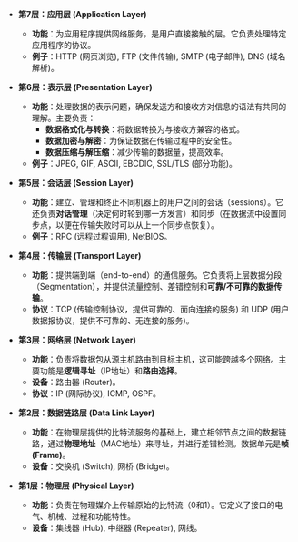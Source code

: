 
*   **第7层：应用层 (Application Layer)**
    *   **功能**：为应用程序提供网络服务，是用户直接接触的层。它负责处理特定应用程序的协议。
    *   **例子**：HTTP (网页浏览), FTP (文件传输), SMTP (电子邮件), DNS (域名解析)。

*   **第6层：表示层 (Presentation Layer)**
    *   **功能**：处理数据的表示问题，确保发送方和接收方对信息的语法有共同的理解。主要负责：
        *   **数据格式化与转换**：将数据转换为与接收方兼容的格式。
        *   **数据加密与解密**：为保证数据在传输过程中的安全性。
        *   **数据压缩与解压缩**：减少传输的数据量，提高效率。
    *   **例子**：JPEG, GIF, ASCII, EBCDIC, SSL/TLS (部分功能)。

*   **第5层：会话层 (Session Layer)**
    *   **功能**：建立、管理和终止不同机器上的用户之间的会话（sessions）。它还负责**对话管理**（决定何时轮到哪一方发言）和同步（在数据流中设置同步点，以便在传输失败时可以从上一个同步点恢复）。
    *   **例子**：RPC (远程过程调用), NetBIOS。

*   **第4层：传输层 (Transport Layer)**
    *   **功能**：提供端到端（end-to-end）的通信服务。它负责将上层数据分段（Segmentation），并提供流量控制、差错控制和**可靠/不可靠的数据传输**。
    *   **协议**：TCP (传输控制协议，提供可靠的、面向连接的服务) 和 UDP (用户数据报协议，提供不可靠的、无连接的服务)。

*   **第3层：网络层 (Network Layer)**
    *   **功能**：负责将数据包从源主机路由到目标主机，这可能跨越多个网络。主要功能是**逻辑寻址**（IP地址）和**路由选择**。
    *   **设备**：路由器 (Router)。
    *   **协议**：IP (网际协议), ICMP, OSPF。

*   **第2层：数据链路层 (Data Link Layer)**
    *   **功能**：在物理层提供的比特流服务的基础上，建立相邻节点之间的数据链路，通过**物理地址**（MAC地址）来寻址，并进行差错检测。数据单元是**帧 (Frame)**。
    *   **设备**：交换机 (Switch), 网桥 (Bridge)。

*   **第1层：物理层 (Physical Layer)**
    *   **功能**：负责在物理媒介上传输原始的比特流（0和1）。它定义了接口的电气、机械、过程和功能特性。
    *   **设备**：集线器 (Hub), 中继器 (Repeater), 网线。
